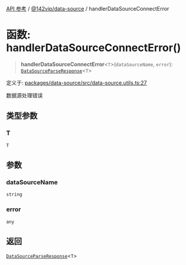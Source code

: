 [API 参考](../wiki/Home) / [@142vip/data-source](../wiki/@142vip.data-source) / handlerDataSourceConnectError

# 函数: handlerDataSourceConnectError()

> **handlerDataSourceConnectError**<`T`>(`dataSourceName`, `error`): [`DataSourceParseResponse`](../wiki/@142vip.data-source.%E6%8E%A5%E5%8F%A3.DataSourceParseResponse)<`T`>

定义于: [packages/data-source/src/data-source.utils.ts:27](https://github.com/142vip/core-x/blob/58a4aca72f73ebc92491a458c9b83754486dc296/packages/data-source/src/data-source.utils.ts#L27)

数据源处理错误

## 类型参数

### T

`T`

## 参数

### dataSourceName

`string`

### error

`any`

## 返回

[`DataSourceParseResponse`](../wiki/@142vip.data-source.%E6%8E%A5%E5%8F%A3.DataSourceParseResponse)<`T`>
